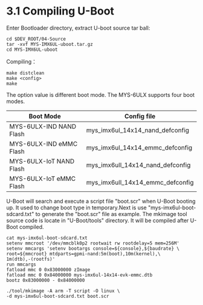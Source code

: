 # 3.1 Compiling U-Boot

Enter Bootloader directory, extract U-boot source tar ball:

```
cd $DEV_ROOT/04-Source
tar -xvf MYS-IMX6UL-uboot.tar.gz
cd MYS-IMX6UL-uboot
```

Compiling：
 
```
make distclean 
make <config>
make
```

The <config> option value is different boot mode. The MYS-6ULX supports four boot modes.

Boot Mode | Config file
-------- | --------
MYS-6ULX-IND NAND Flash | mys_imx6ul_14x14_nand_defconfig
MYS-6ULX-IND eMMC Flash | mys_imx6ul_14x14_emmc_defconfig
MYS-6ULX-IoT NAND Flash | mys_imx6ull_14x14_nand_defconfig
MYS-6ULX-IoT eMMC Flash | mys_imx6ull_14x14_emmc_defconfig

U-Boot will search and execute a script file "boot.scr" when U-Boot booting up. It used to change boot type in temporary.Next is use "mys-imx6ul-boot-sdcard.txt" to generate the "boot.scr" file as example. The mkimage tool source code is locate in "U-Boot/tools" directory. It will be compiled after U-Boot compiled.

```
cat mys-imx6ul-boot-sdcard.txt
setenv mmcroot '/dev/mmcblk0p2 rootwait rw rootdelay=5 mem=256M'
setenv mmcargs 'setenv bootargs console=${console},${baudrate} \
root=${mmcroot} mtdparts=gpmi-nand:5m(boot),10m(kernel),\
1m(dtb),-(rootfs)'
run mmcargs
fatload mmc 0 0x83000000 zImage
fatload mmc 0 0x84000000 mys-imx6ul-14x14-evk-emmc.dtb
bootz 0x83000000 - 0x84000000

./tool/mkimage -A arm -T script -O linux \
-d mys-imx6ul-boot-sdcard.txt boot.scr
```
